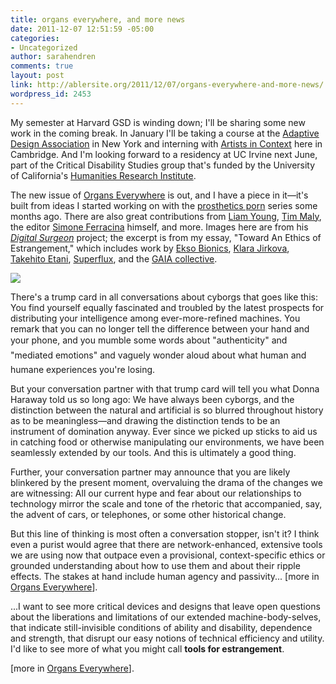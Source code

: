 ```yaml
---
title: organs everywhere, and more news
date: 2011-12-07 12:51:59 -05:00
categories:
- Uncategorized
author: sarahendren
comments: true
layout: post
link: http://ablersite.org/2011/12/07/organs-everywhere-and-more-news/
wordpress_id: 2453
---
```


My semester at Harvard GSD is winding down; I'll be sharing some new work in the coming break. In January I'll be taking a course at the [Adaptive Design Association](http://adaptivedesign.org/) in New York and interning with [Artists in Context](http://artistsincontext.org/) here in Cambridge. And I'm looking forward to a residency at UC Irvine next June, part of the Critical Disability Studies group that's funded by the University of California's [Humanities Research Institute](http://www.uchri.org/).

The new issue of [Organs Everywhere](http://organseverywhere.com/) is out, and I have a piece in it—it's built from ideas I started working on with the [prosthetics porn](http://www.ablersite.org/2011/02/whats-wrong-with-prosthetics-porn-part-i/) series some months ago. There are also great contributions from [Liam Young](http://www.tomorrowsthoughtstoday.com/), [Tim Maly](http://quietbabylon.com/), the editor [Simone Ferracina](http://simoneferracina.com/) himself, and more. Images here are from his [_Digital Surgeon_](http://simoneferracina.com/#1939869/Digital-Surgeon) project; the excerpt is from my essay, "Toward An Ethics of Estrangement," which includes work by [Ekso Bionics](http://berkeleybionics.com/), [Klara Jirkova](http://www.klaara.net/), [Takehito Etani](http://www.takehitoetani.com/), [Superflux](http://superflux.in/work/lab), and the [GAIA collective](http://www.veasyble.com/projecteng.html).

[![](http://ablersite.files.wordpress.com/2011/12/ds_keight_cargo21.jpg)](http://ablersite.files.wordpress.com/2011/12/ds_keight_cargo21.jpg)

There's a trump card in all conversations about cyborgs that goes like this: You find yourself equally fascinated and troubled by the latest prospects for distributing your intelligence among ever-more-refined machines. You remark that you can no longer tell the difference between your hand and your phone, and you mumble some words about "authenticity" and "mediated emotions" and vaguely wonder aloud about what human and humane experiences you're losing.

But your conversation partner with that trump card will tell you what Donna Haraway told us so long ago: We have always been cyborgs, and the distinction between the natural and artificial is so blurred throughout history as to be meaningless—and drawing the distinction tends to be an instrument of domination anyway. Ever since we picked up sticks to aid us in catching food or otherwise manipulating our environments, we have been seamlessly extended by our tools. And this is ultimately a good thing.

Further, your conversation partner may announce that you are likely blinkered by the present moment, overvaluing the drama of the changes we are witnessing: All our current hype and fear about our relationships to technology mirror the scale and tone of the rhetoric that accompanied, say, the advent of cars, or telephones, or some other historical change.

But this line of thinking is most often a conversation stopper, isn't it? I think even a purist would agree that there are network-enhanced, extensive tools we are using now that outpace even a provisional, context-specific ethics or grounded understanding about how to use them and about their ripple effects. The stakes at hand include human agency and passivity... [more in [Organs Everywhere](http://organseverywhere.com/)].

...I want to see more critical devices and designs that leave open questions about the liberations and limitations of our extended machine-body-selves, that indicate still-invisible conditions of ability and disability, dependence and strength, that disrupt our easy notions of technical efficiency and utility. I'd like to see more of what you might call **tools for estrangement**.

[more in [Organs Everywhere](http://organseverywhere.com/)].
